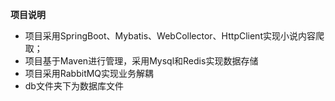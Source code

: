 <p><strong>项目说明</strong></p>
<ul>
    <li>项目采用SpringBoot、Mybatis、WebCollector、HttpClient实现小说内容爬取；</li>
    <li>项目基于Maven进行管理，采用Mysql和Redis实现数据存储</li>
    <li>项目采用RabbitMQ实现业务解耦</li>
    <li>db文件夹下为数据库文件</li>
</ul>